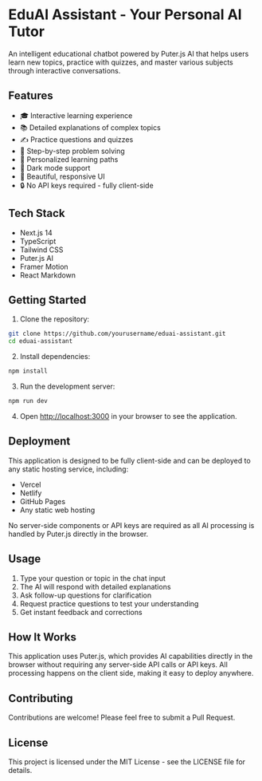# EduAI Assistant - Your Personal AI Tutor

An intelligent educational chatbot powered by Puter.js AI that helps users learn new topics, practice with quizzes, and master various subjects through interactive conversations.

## Features

- 🎓 Interactive learning experience
- 📚 Detailed explanations of complex topics
- ✍️ Practice questions and quizzes
- 📝 Step-by-step problem solving
- 🎯 Personalized learning paths
- 🌙 Dark mode support
- 🎨 Beautiful, responsive UI
- 🔒 No API keys required - fully client-side

## Tech Stack

- Next.js 14
- TypeScript
- Tailwind CSS
- Puter.js AI
- Framer Motion
- React Markdown

## Getting Started

1. Clone the repository:
```bash
git clone https://github.com/yourusername/eduai-assistant.git
cd eduai-assistant
```

2. Install dependencies:
```bash
npm install
```

3. Run the development server:
```bash
npm run dev
```

4. Open [http://localhost:3000](http://localhost:3000) in your browser to see the application.

## Deployment

This application is designed to be fully client-side and can be deployed to any static hosting service, including:

- Vercel
- Netlify
- GitHub Pages
- Any static web hosting

No server-side components or API keys are required as all AI processing is handled by Puter.js directly in the browser.

## Usage

1. Type your question or topic in the chat input
2. The AI will respond with detailed explanations
3. Ask follow-up questions for clarification
4. Request practice questions to test your understanding
5. Get instant feedback and corrections

## How It Works

This application uses Puter.js, which provides AI capabilities directly in the browser without requiring any server-side API calls or API keys. All processing happens on the client side, making it easy to deploy anywhere.

## Contributing

Contributions are welcome! Please feel free to submit a Pull Request.

## License

This project is licensed under the MIT License - see the LICENSE file for details.

